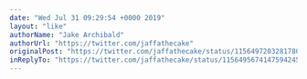 ```yaml
---
date: "Wed Jul 31 09:29:54 +0000 2019"
layout: "like"
authorName: "Jake Archibald"
authorUrl: "https://twitter.com/jaffathecake"
originalPost: "https://twitter.com/jaffathecake/status/1156497203281780736"
inReplyTo: "https://twitter.com/jaffathecake/status/1156495674147594245"
---
```

